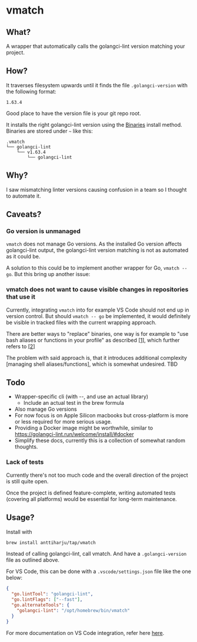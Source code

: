 # vmatch

## What?

A wrapper that automatically calls the golangci-lint version matching your project.

## How?

It traverses filesystem upwards until it finds the file `.golangci-version` with the following format:

```
1.63.4
```

Good place to have the version file is your git repo root.

It installs the right golangci-lint version using the [Binaries](https://golangci-lint.run/welcome/install/#binaries) install method. Binaries are stored under `~` like this:

```
.vmatch
└── golangci-lint
    └── v1.63.4
        └── golangci-lint
```

## Why?

I saw mismatching linter versions causing confusion in a team so I thought to automate it.

## Caveats?

### Go version is unmanaged

`vmatch` does not manage Go versions. As the installed Go version affects golangci-lint output, the golangci-lint version matching is not as automated as it could be.

A solution to this could be to implement another wrapper for Go, `vmatch -- go`. But this bring up another issue:

### vmatch does not want to cause visible changes in repositories that use it

Currently, integrating `vmatch` into for example VS Code should not end up in version control. But should `vmatch -- go` be implemented, it would definitely be visible in tracked files with the current wrapping approach.

There are better ways to "replace" binaries, one way is for example to "use bash aliases or functions in your profile" as described [\[1\]](https://scriptingosx.com/2017/05/where-paths-come-from/), which further refers to [\[2\]](https://scriptingosx.com/2017/05/configuring-bash-with-aliases-and-functions/)

The problem with said approach is, that it introduces additional complexity [managing shell aliases/functions], which is somewhat undesired. TBD

## Todo

- Wrapper-specific cli (with --, and use an actual library)
  - Include an actual test in the brew formula
- Also manage Go versions
- For now focus is on Apple Silicon macbooks but cross-platform is more or less required for more serious usage.
- Providing a Docker image might be worthwhile, similar to https://golangci-lint.run/welcome/install/#docker
- Simplify these docs, currently this is a collection of somewhat random thoughts.

### Lack of tests

Currently there's not too much code and the overall direction of the project is still quite open.

Once the project is defined feature-complete, writing automated tests (covering all platforms) would be essential for long-term maintenance.

## Usage?

Install with

```sh
brew install anttiharju/tap/vmatch
```

Instead of calling golangci-lint, call vmatch. And have a `.golangci-version` file as outlined above.

For VS Code, this can be done with a `.vscode/settings.json` file like the one below:

```json
{
  "go.lintTool": "golangci-lint",
  "go.lintFlags": ["--fast"],
  "go.alternateTools": {
    "golangci-lint": "/opt/homebrew/bin/vmatch"
  }
}
```

For more documentation on VS Code integration, refer here [here](https://golangci-lint.run/welcome/integrations/#go-for-visual-studio-code).

